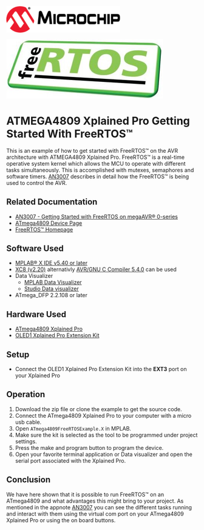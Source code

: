 <a href="https://www.microchip.com" rel="nofollow"><img src="images/microchip.png" alt="MCHP" width="300"/></a>

![Freertos](images/freeRTOS.png)

# ATMEGA4809 Xplained Pro Getting Started With FreeRTOS™

This is an example of how to get started with FreeRTOS™ on the AVR architecture with ATMEGA4809 Xplained Pro. FreeRTOS™ is a real-time operative system kernel which allows the MCU to operate with different tasks simultaneously. This is accomplished with mutexes, semaphores and software timers. [AN3007](#Related-Documentation) describes in detail how the FreeRTOS™ is being used to control the AVR.

## Related Documentation

- [AN3007 - Getting Started with FreeRTOS on megaAVR® 0-series](https://www.microchip.com/wwwAppNotes/AppNotes.aspx?appnote=en610121)
- [ATmega4809 Device Page](https://www.microchip.com/wwwproducts/en/ATMEGA4809)
- [FreeRTOS™ Homepage](https://www.freertos.org/index.html)

## Software Used

- [MPLAB® X IDE v5.40 or later](https://www.microchip.com/mplab/mplab-x-ide)
- [XC8 (v2.20)](https://www.microchip.com/mplab/compilers) alternativly [AVR/GNU C Compiler 5.4.0](https://www.microchip.com/mplab/avr-support/avr-and-arm-toolchains-c-compilers) can be used
- Data Visualizer
    - [MPLAB Data Visualizer](https://gallery.microchip.com/packages/MPLAB-Data-Visualizer-Standalone(Windows)/)
    - [Studio Data visualizer](https://www.microchip.com/mplab/avr-support/data-visualizer)
- ATmega_DFP 2.2.108 or later

## Hardware Used

- [ATmega4809 Xplained Pro](https://www.microchip.com/developmenttools/ProductDetails/ATMEGA4809-XPRO)
- [OLED1 Xplained Pro Extension Kit](https://www.microchip.com/developmenttools/ProductDetails/ATOLED1-XPRO)

## Setup

* Connect the OLED1 Xplained Pro Extension Kit into the **EXT3** port on your Xplained Pro

## Operation

1. Download the zip file or clone the example to get the source code.
2. Connect the ATmega4809 Xplained Pro to your computer with a micro usb cable.
3. Open `ATmega4809FreeRTOSExample.X` in MPLAB.
4. Make sure the kit is selected as the tool to be programmed under project settings.
5. Press the make and program button to program the device.
6. Open your favorite terminal application or Data visualizer and open the serial port associated with the Xplained Pro.
## Conclusion

We have here shown that it is possible to run FreeRTOS™ on an ATmega4809 and what advantages this might bring to your project. As mentioned in the appnote [AN3007](#Related-Documentation) you can see the different tasks running and interact with them using the virtual com port on your ATmega4809 Xplained Pro or using the on board buttons. 